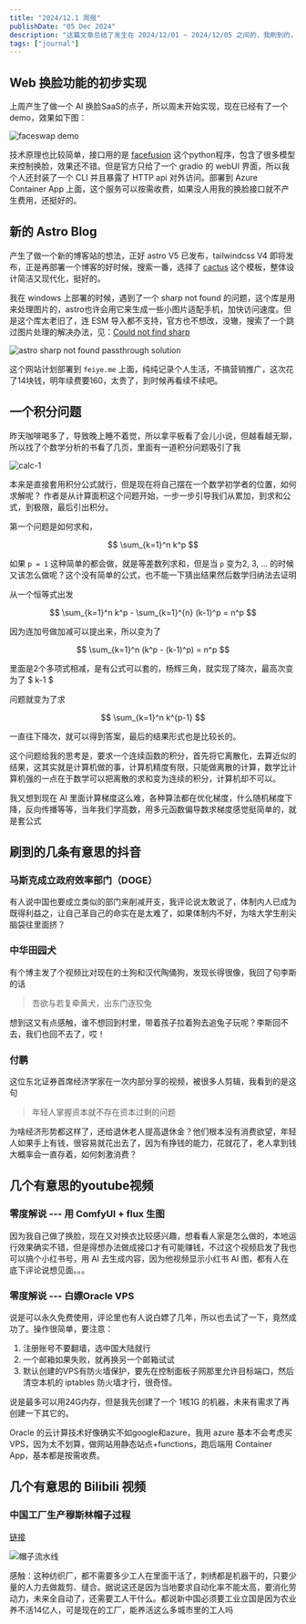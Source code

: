 ```yaml
---
title: "2024/12.1 周报"
publishDate: "05 Dec 2024"
description: "这篇文章总结了发生在 2024/12/01 ~ 2024/12/05 之间的，我刷到的，感觉对自己有影响，感兴趣的新闻，附加了一些自己的评论"
tags: ["journal"]
---
```


## Web 换脸功能的初步实现

上周产生了做一个 AI 换脸SaaS的点子，所以周末开始实现，现在已经有了一个demo，效果如下图：

![faceswap demo](faceswap-1.png)

技术原理也比较简单，接口用的是 [facefusion](https://github.com/facefusion/facefusion) 这个python程序，包含了很多模型来控制换脸，效果还不错。但是官方只给了一个 gradio 的 webUI 界面，所以我个人还封装了一个 CLI 并且暴露了 HTTP api 对外访问。部署到 Azure Container App 上面，这个服务可以按需收费，如果没人用我的换脸接口就不产生费用，还挺好的。

## 新的 Astro Blog

产生了做一个新的博客站的想法，正好 astro V5 已发布，tailwindcss V4 即将发布，正是再部署一个博客的好时候，搜索一番，选择了 [cactus](https://github.com/chrismwilliams/astro-theme-cactus) 这个模板，整体设计简洁又现代化，挺好的。

我在 windows 上部署的时候，遇到了一个 sharp not found 的问题，这个库是用来处理图片的，astro也许会用它来生成一些小图片适配手机，加快访问速度。但是这个库太老旧了，连 ESM 导入都不支持，官方也不想改，没辙，搜索了一个跳过图片处理的解决办法，见：[Could not find sharp](https://docs.astro.build/en/reference/errors/missing-sharp/)

![astro sharp not found passthrough solution](astro-sharp-not-found.png)

这个网站计划部署到 `feiye.me` 上面，纯纯记录个人生活，不搞营销推广，这次花了14块钱，明年续费要160，太贵了，到时候再看续不续吧。

## 一个积分问题

昨天咖啡喝多了，导致晚上睡不着觉，所以拿平板看了会儿小说，但越看越无聊，所以找了个数学分析的书看了几页，里面有一道积分问题吸引了我

![calc-1](calc-1.png)

本来是直接套用积分公式就行，但是现在将自己摆在一个数学初学者的位置，如何求解呢？
作者是从计算面积这个问题开始，一步一步引导我们从累加，到求和公式，到极限，最后引出积分。

第一个问题是如何求和，

$$
\sum_{k=1}^n k^p
$$

如果 `p = 1` 这种简单的都会做，就是等差数列求和，但是当 `p` 变为2, 3, ... 的时候又该怎么做呢？这个没有简单的公式，也不能一下猜出结果然后数学归纳法去证明

从一个恒等式出发

$$
\sum_{k=1}^n k^p - \sum_{k=1}^{n} (k-1)^p = n^p
$$

因为连加号做加减可以提出来，所以变为了

$$
\sum_{k=1}^n (k^p - (k-1)^p) = n^p
$$

里面是2个多项式相减，是有公式可以套的，杨辉三角，就实现了降次，最高次变为了 $ k-1 $

问题就变为了求

$$
\sum_{k=1}^n k^{p-1}
$$

一直往下降次，就可以得到答案，最后的结果形式也是比较长的。

这个问题给我的思考是，要求一个连续函数的积分，首先将它离散化，去算近似的结果，这其实就是计算机做的事，计算机精度有限，只能做离散的计算，数学比计算机强的一点在于数学可以把离散的求和变为连续的积分，计算机却不可以。

我又想到现在 AI 里面计算梯度这么难，各种算法都在优化梯度，什么随机梯度下降，反向传播等等，当年我们学高数，用多元函数偏导数求梯度感觉挺简单的，就是套公式

## 刷到的几条有意思的抖音

### 马斯克成立政府效率部门（DOGE）

有人说中国也要成立类似的部门来削减开支，我评论说太敢说了，体制内人已成为既得利益之，让自己革自己的命实在是太难了，如果体制内不好，为啥大学生削尖脑袋往里面挤？

### 中华田园犬

有个博主发了个视频比对现在的土狗和汉代陶俑狗，发现长得很像，我回了句李斯的话

> 吾欲与若复牵黄犬，出东门逐狡兔

想到这又有点感触，谁不想回到村里，带着孩子拉着狗去追兔子玩呢？李斯回不去，我们也回不去了，哎！

### 付鹏

这位东北证券首席经济学家在一次内部分享的视频，被很多人剪辑，我看到的是这句

> 年轻人掌握资本就不存在资本过剩的问题

为啥经济形势都这样了，还给退休老人提高退休金？他们根本没有消费欲望，年轻人如果手上有钱，很容易就花出去了，因为有挣钱的能力，花就花了，老人拿到钱大概率会一直存着，如何刺激消费？


## 几个有意思的youtube视频

### 零度解说 --- 用 ComfyUI + flux 生图

因为我自己做了换脸，现在又对换衣比较感兴趣，想看看人家是怎么做的，本地运行效果确实不错，但是得想办法做成接口才有可能赚钱，不过这个视频启发了我也可以搞个小红书号，用 AI 去生成内容，因为他视频显示小红书 AI 图，都有人在底下评论说想见面。。。

### 零度解说 --- 白嫖Oracle VPS

说是可以永久免费使用，评论里也有人说白嫖了几年，所以也去试了一下，竟然成功了。操作很简单，要注意：

1. 注册账号不要翻墙，选中国大陆就行
2. 一个邮箱如果失败，就再换另一个邮箱试试
3. 默认创建的VPS有防火墙保护，要先在控制面板子网那里允许目标端口，然后清空本机的 iptables 防火墙才行，很奇怪。

说是最多可以用24G内存，但是我先创建了一个 1核1G 的机器，未来有需求了再创建一下其它的。

Oracle 的云计算技术好像确实不如google和azure，我用 azure 基本不会考虑买VPS，因为太不划算，做网站用静态站点+functions，跑后端用 Container App，基本都是按需收费。

## 几个有意思的 Bilibili 视频

### 中国工厂生产穆斯林帽子过程

[链接](https://www.bilibili.com/video/BV1RTzJY7EPu/?spm_id_from=333.1007.top_right_bar_window_history.content.click&vd_source=b006e936c76c138f12ddafe94e135085)

![帽子流水线](hat-factory-1.png)

感触：这种纺织厂，都不需要多少工人在里面干活了，刺绣都是机器干的，只要少量的人力去做裁剪、缝合。据说这还是因为当地要求自动化率不能太高，要消化劳动力，未来全自动了，还需要工人干什么。都说新中国必须要工业立国是因为农业养不活14亿人，可是现在的工厂，能养活这么多城市里的工人吗
